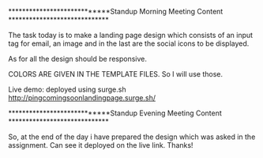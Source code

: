 

****************************Standup Morning Meeting Content *****************************

The task today is to make a landing page design which consists of an input tag for email, an image and in the last are the social icons to be displayed.

As for all the design should be responsive.

COLORS ARE GIVEN IN THE TEMPLATE FILES. So I will use those.

Live demo: deployed using surge.sh
http://pingcomingsoonlandingpage.surge.sh/


****************************Standup Evening Meeting Content *****************************

So, at the end of the day i have prepared the design which was asked in the assignment. Can see it deployed on the live link. Thanks!